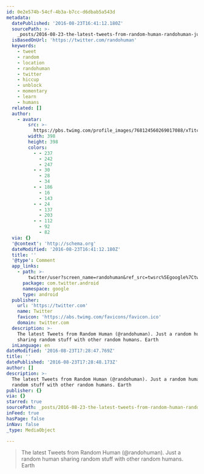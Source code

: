 ```yaml
---
id: 0e2e574b-54cf-4b3a-b7cc-d6dbab5a543d
metadata:
  datePublished: '2016-08-23T16:41:12.180Z'
  sourcePath: >-
    _posts/2016-08-23-the-latest-tweets-from-random-human-randohuman-just-a-ra.md
  isBasedOnUrl: 'https://twitter.com/randohuman'
  keywords:
    - tweet
    - random
    - location
    - randohuman
    - twitter
    - hiccup
    - unblock
    - momentary
    - learn
    - humans
  related: []
  author:
    - avatar:
        src: >-
          https://pbs.twimg.com/profile_images/768124560269017088/xTitcu39_400x400.jpg
        width: 398
        height: 398
        colors:
          - - 237
            - 242
            - 247
          - - 30
            - 28
            - 34
          - - 186
            - 16
            - 143
          - - 24
            - 137
            - 203
          - - 112
            - 92
            - 82
  via: {}
  '@context': 'http://schema.org'
  dateModified: '2016-08-23T16:41:12.180Z'
  title: ''
  '@type': Comment
  app_links:
    - path: >-
        twitter/user?screen_name=randohuman&ref_src=twsrc%5Egoogle%7Ctwcamp%5Eandroidseo%7Ctwgr%5Eprofile
      package: com.twitter.android
      namespace: google
      type: android
  publisher:
    url: 'https://twitter.com'
    name: Twitter
    favicon: 'https://abs.twimg.com/favicons/favicon.ico'
    domain: twitter.com
  description: >-
    The latest Tweets from Random Human (@randohuman). Just a random human
    sharing random stuff with other random humans. Earth
  inLanguage: en
dateModified: '2016-08-23T17:28:47.769Z'
title: ''
datePublished: '2016-08-23T17:28:48.173Z'
author: []
description: >-
  The latest Tweets from Random Human (@randohuman). Just a random human sharing
  random stuff with other random humans. Earth
publisher: {}
via: {}
starred: true
sourcePath: _posts/2016-08-23-the-latest-tweets-from-random-human-randohuman-just-a-ra.md
inFeed: true
hasPage: false
inNav: false
_type: MediaObject

---
```

> The latest Tweets from Random Human (@randohuman). Just a random human sharing random stuff with other random humans. Earth